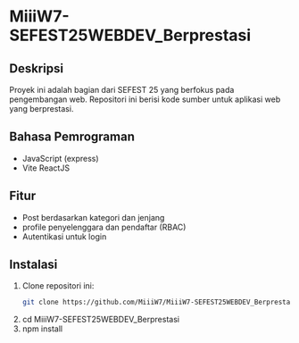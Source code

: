 # MiiiW7-SEFEST25WEBDEV_Berprestasi

## Deskripsi
Proyek ini adalah bagian dari SEFEST 25 yang berfokus pada pengembangan web. Repositori ini berisi kode sumber untuk aplikasi web yang berprestasi.

## Bahasa Pemrograman
- JavaScript (express)
- Vite ReactJS

## Fitur
- Post berdasarkan kategori dan jenjang
- profile penyelenggara dan pendaftar (RBAC)
- Autentikasi untuk login

## Instalasi
1. Clone repositori ini:
   ```sh
   git clone https://github.com/MiiiW7/MiiiW7-SEFEST25WEBDEV_Berprestasi.git
2. cd MiiiW7-SEFEST25WEBDEV_Berprestasi
3. npm install

